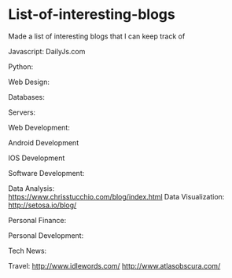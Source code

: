 # List-of-interesting-blogs
Made a list of interesting blogs that I can keep track of

Javascript:
DailyJs.com

Python:

Web Design:

Databases:

Servers:

Web Development:

Android Development

IOS Development

Software Development:

Data Analysis:
<br>https://www.chrisstucchio.com/blog/index.html
Data Visualization:<br>
http://setosa.io/blog/

Personal Finance:

Personal Development:

Tech News:

Travel:
http://www.idlewords.com/
http://www.atlasobscura.com/
